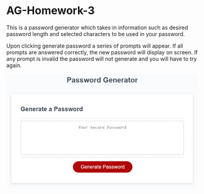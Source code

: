 # AG-Homework-3
This is a password generator which takes in information such as desired password length and selected characters to be used in your password.

Upon clicking generate password a series of prompts will appear. If all prompts are answered correctly, the new password will display on screen. If any prompt is invalid the password will not generate and you will have to try again.

![](Assets\03-javascript-homework-demo.png)